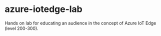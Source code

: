# azure-iotedge-lab
Hands on lab for educating an audience in the concept of Azure IoT Edge (level 200-300).
